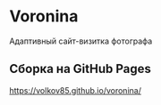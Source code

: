 # Voronina
Адаптивный сайт-визитка фотографа

## Сборка на GitHub Pages
https://volkov85.github.io/voronina/
